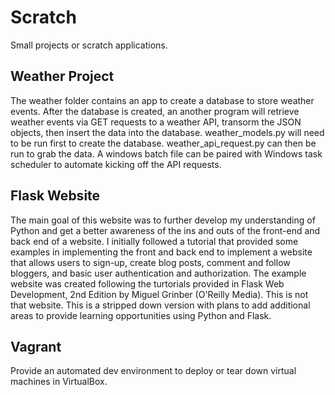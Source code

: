 # Scratch
Small projects or scratch applications.

## Weather Project
The weather folder contains an app to create a database to store weather events.  After the database is created, an another program will retrieve weather events via GET requests to a weather API, transorm the JSON objects, then insert the data into the database.  weather_models.py will need to be run first to create the database.  weather_api_request.py can then be run to grab the data.  A windows batch file can be paired with  Windows task scheduler to automate kicking off the API requests.

## Flask Website

The main goal of this website was to further develop my understanding of Python and get a better awareness of the ins and outs of the front-end and back end of a website.  I initially followed a tutorial that provided some examples in implementing the front and back end to implement a website that allows users to sign-up, create blog posts, comment and follow bloggers, and basic user authentication and authorization.  The example website was created following the turtorials provided in Flask Web Development, 2nd Edition by Miguel Grinber (O'Reilly Media).  This is not that website.  This is a stripped down version with plans to add additional areas to provide learning opportunities using Python and Flask.


## Vagrant
Provide an automated dev environment to deploy or tear down virtual machines in VirtualBox.